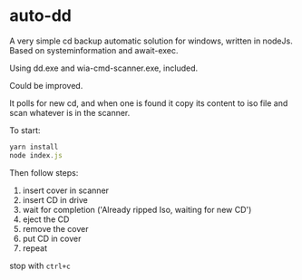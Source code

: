 # auto-dd

A very simple cd backup automatic solution for windows, written in nodeJs. 
Based on systeminformation and await-exec. 

Using dd.exe and wia-cmd-scanner.exe, included.

Could be improved.

It polls for new cd, and when one is found it copy its content to iso file and scan whatever is in the scanner.

To start:

```js
yarn install
node index.js
```

Then follow steps:
1. insert cover in scanner
2. insert CD in drive
3. wait for completion ('Already ripped Iso, waiting for new CD')
4. eject the CD
5. remove the cover
6. put CD in cover
7. repeat

stop with `ctrl+c`